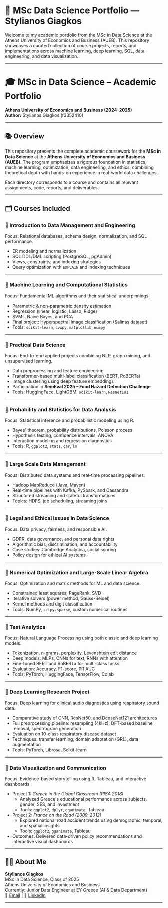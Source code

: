# 📂 MSc Data Science Portfolio — Stylianos Giagkos

Welcome to my academic portfolio from the MSc in Data Science at the Athens University of Economics and Business (AUEB). This repository showcases a curated collection of course projects, reports, and implementations across machine learning, deep learning, SQL, data engineering, and data visualization.

---

# 🎓 MSc in Data Science – Academic Portfolio  
**Athens University of Economics and Business (2024–2025)**  
**Author:** Stylianos Giagkos (f3352410)

---

## 📚 Overview

This repository presents the complete academic coursework for the **MSc in Data Science** at the **Athens University of Economics and Business (AUEB)**. The program emphasizes a rigorous foundation in statistics, machine learning, optimization, data engineering, and ethics, combining theoretical depth with hands-on experience in real-world data challenges.

Each directory corresponds to a course and contains all relevant assignments, code, reports, and deliverables.

---

## 🗂️ Courses Included

### 📌 Introduction to Data Management and Engineering  
Focus: Relational databases, schema design, normalization, and SQL performance.  
- ER modeling and normalization  
- SQL DDL/DML scripting (PostgreSQL, pgAdmin)  
- Views, constraints, and indexing strategies  
- Query optimization with `EXPLAIN` and indexing techniques

---

### 📌 Machine Learning and Computational Statistics  
Focus: Fundamental ML algorithms and their statistical underpinnings.  
- Parametric & non-parametric density estimation  
- Regression (linear, logistic, Lasso, Ridge)  
- SVMs, Naive Bayes, and PCA  
- Final project: Hyperspectral image classification (Salinas dataset)  
- Tools: `scikit-learn`, `cvxpy`, `matplotlib`, `numpy`

---

### 📌 Practical Data Science  
Focus: End-to-end applied projects combining NLP, graph mining, and unsupervised learning.  
- Data preprocessing and feature engineering  
- Transformer-based multi-label classification (BERT, RoBERTa)  
- Image clustering using deep feature embeddings  
- Participation in **SemEval 2025 – Food Hazard Detection Challenge**  
- Tools: HuggingFace, LightGBM, `scikit-learn`, `ResNet101`

---

### 📌 Probability and Statistics for Data Analysis  
Focus: Statistical inference and probabilistic modeling using R.  
- Bayes' theorem, probability distributions, Poisson process  
- Hypothesis testing, confidence intervals, ANOVA  
- Interaction modeling and regression diagnostics  
- Tools: R, `ggplot2`, `stats`, `car`, `lm`

---

### 📌 Large Scale Data Management  
Focus: Distributed data systems and real-time processing pipelines.  
- Hadoop MapReduce (Java, Maven)  
- Real-time pipelines with Kafka, PySpark, and Cassandra  
- Structured streaming and stateful transformations  
- Topics: HDFS, job scheduling, streaming joins

---

### 📌 Legal and Ethical Issues in Data Science  
Focus: Data privacy, fairness, and responsible AI.  
- GDPR, data governance, and personal data rights  
- Algorithmic bias, discrimination, and accountability  
- Case studies: Cambridge Analytica, social scoring  
- Policy design for ethical AI systems

---

### 📌 Numerical Optimization and Large-Scale Linear Algebra  
Focus: Optimization and matrix methods for ML and data science.  
- Constrained least squares, PageRank, SVD  
- Iterative solvers (power method, Gauss-Seidel)  
- Kernel methods and digit classification  
- Tools: NumPy, `scipy.sparse`, custom numerical routines

---

### 📌 Text Analytics  
Focus: Natural Language Processing using both classic and deep learning models.  
- Tokenization, n-grams, perplexity, Levenshtein edit distance  
- Deep models: MLPs, CNNs for text, RNNs with attention  
- Fine-tuned BERT and RoBERTa for multi-class tasks  
- Evaluation: Accuracy, F1-score, PR AUC  
- Tools: PyTorch, HuggingFace, TensorFlow, Colab

---

### 📌 Deep Learning Research Project  
Focus: Deep learning for clinical audio diagnostics using respiratory sound data.  
- Comparative study of CNN, ResNet50, and DenseNet121 architectures  
- Full preprocessing pipeline: resampling (4kHz), DFT-based baseline removal, spectrogram generation  
- Evaluation on 10-class respiratory disease dataset  
- Techniques: transfer learning, domain adaptation (GRL), data augmentation  
- Tools: PyTorch, Librosa, Scikit-learn  

---

### 📌 Data Visualization and Communication  
Focus: Evidence-based storytelling using R, Tableau, and interactive dashboards.  
- Project 1: *Greece in the Global Classroom (PISA 2018)*  
  - Analyzed Greece's educational performance across subjects, gender, SES, and investment  
  - Tools: `ggplot2`, `dplyr`, `gganimate`, Tableau  
- Project 2: *France on the Road (2009–2012)*  
  - Explored national road accident trends using demographic, temporal, and spatial insights  
  - Tools: `ggplot2`, `gganimate`, Tableau  
- Outcomes: Delivered data-driven policy recommendations and interactive visual dashboards

---

## 👨‍🎓 About Me
**Stylianos Giagkos**  
MSc in Data Science, Class of 2025  
Athens University of Economics and Business  
Currently: Junior Data Engineer at EY Greece (AI & Data Department)  
📧 [Email](mailto:steliosgiagkos@outlook.com) | 🔗 [LinkedIn](https://linkedin.com/in/steliosgiagkos)

---
